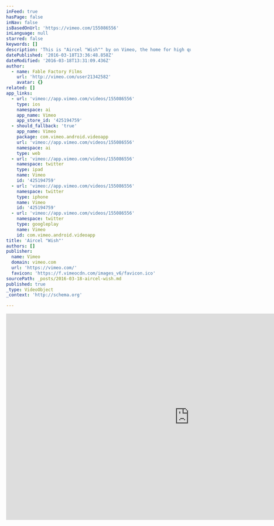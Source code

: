 ```yaml
---
inFeed: true
hasPage: false
inNav: false
isBasedOnUrl: 'https://vimeo.com/155086556'
inLanguage: null
starred: false
keywords: []
description: 'This is "Aircel "Wish"" by on Vimeo, the home for high quality videos and the people who love them.'
datePublished: '2016-03-18T13:36:48.858Z'
dateModified: '2016-03-18T13:31:09.436Z'
author:
  - name: Fable Factory Films
    url: 'http://vimeo.com/user21342582'
    avatar: {}
related: []
app_links:
  - url: 'vimeo://app.vimeo.com/videos/155086556'
    type: ios
    namespace: ai
    app_name: Vimeo
    app_store_id: '425194759'
  - should_fallback: 'true'
    app_name: Vimeo
    package: com.vimeo.android.videoapp
    url: 'vimeo://app.vimeo.com/videos/155086556'
    namespace: ai
    type: web
  - url: 'vimeo://app.vimeo.com/videos/155086556'
    namespace: twitter
    type: ipad
    name: Vimeo
    id: '425194759'
  - url: 'vimeo://app.vimeo.com/videos/155086556'
    namespace: twitter
    type: iphone
    name: Vimeo
    id: '425194759'
  - url: 'vimeo://app.vimeo.com/videos/155086556'
    namespace: twitter
    type: googleplay
    name: Vimeo
    id: com.vimeo.android.videoapp
title: 'Aircel "Wish"'
authors: []
publisher:
  name: Vimeo
  domain: vimeo.com
  url: 'https://vimeo.com/'
  favicon: 'https://f.vimeocdn.com/images_v6/favicon.ico'
sourcePath: _posts/2016-03-18-aircel-wish.md
published: true
_type: VideoObject
_context: 'http://schema.org'

---
```

<iframe src="https://cdn.embedly.com/widgets/media.html?src=https%3A%2F%2Fplayer.vimeo.com%2Fvideo%2F155086556&amp;url=https%3A%2F%2Fvimeo.com%2F155086556&amp;image=http%3A%2F%2Fi.vimeocdn.com%2Fvideo%2F555753672_1280.jpg&amp;key=b7d04c9b404c499eba89ee7072e1c4f7&amp;type=text%2Fhtml&amp;schema=vimeo" width="1000" height="563" scrolling="no" frameborder="0" allowfullscreen="allowfullscreen" style=""></iframe>
